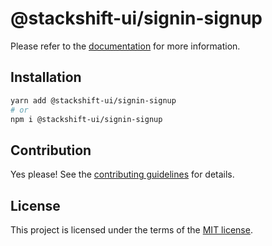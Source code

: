 # @stackshift-ui/signin-signup

Please refer to the [documentation](https://stackshift-ui.webriq.com/docs/components/signin-signup) for more information.

## Installation

```sh
yarn add @stackshift-ui/signin-signup
# or
npm i @stackshift-ui/signin-signup
```

## Contribution

Yes please! See the
[contributing guidelines](https://github.com/stackshift-ui/components/master/CONTRIBUTING.md)
for details.

## License

This project is licensed under the terms of the
[MIT license](https://github.com/stackshift-ui/components/master/LICENSE).
